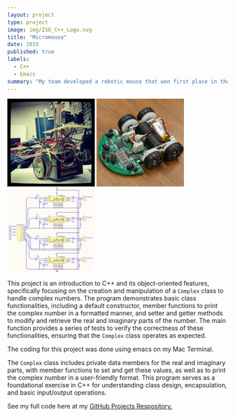 ```yaml
---
layout: project
type: project
image: img/ISO_C++_Logo.svg
title: "Micromouse"
date: 2015
published: true
labels:
  - C++
  - Emacs
summary: "My team developed a robotic mouse that won first place in the 2015 UH Micromouse competition."
---
```


  <img width="200px" src="../img/micromouse/micromouse-robot.png" class="img-thumbnail" >
  <img width="200px" src="../img/micromouse/micromouse-robot-2.jpg" class="img-thumbnail" >
  <img width="200px" src="../img/micromouse/micromouse-circuit.png" class="img-thumbnail" >

This project is an introduction to C++ and its object-oriented features, specifically focusing on the creation and manipulation of a `Complex` class to handle complex numbers. The program demonstrates basic class functionalities, including a default constructor, member functions to print the complex number in a formatted manner, and setter and getter methods to modify and retrieve the real and imaginary parts of the number. The main function provides a series of tests to verify the correctness of these functionalities, ensuring that the `Complex` class operates as expected.

The coding for this project was done using emacs on my Mac Terminal. 

The `Complex` class includes private data members for the real and imaginary parts, with member functions to set and get these values, as well as to print the complex number in a user-friendly format. This program serves as a foundational exercise in C++ for understanding class design, encapsulation, and basic input/output operations.

See my full code here at my [GitHub Projects Respository.](https://github.com/erickimtypes/Projects)
